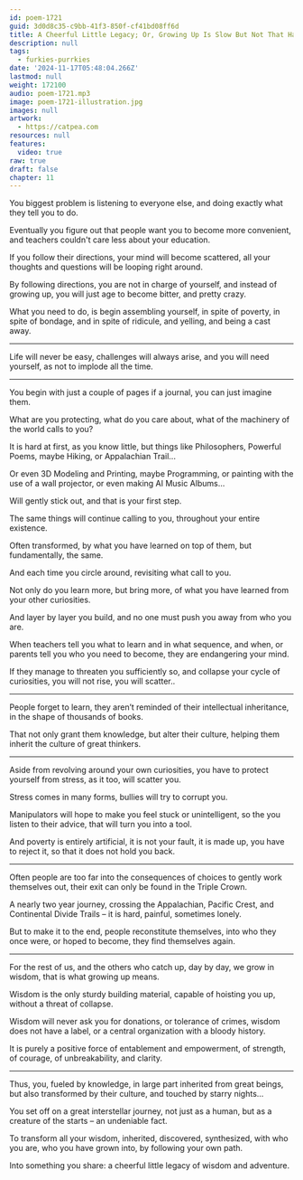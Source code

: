 ```yaml
---
id: poem-1721
guid: 3d0d8c35-c9bb-41f3-850f-cf41bd08ff6d
title: A Cheerful Little Legacy; Or, Growing Up Is Slow But Not That Hard, You Just Have To Keep At It
description: null
tags:
  - furkies-purrkies
date: '2024-11-17T05:48:04.266Z'
lastmod: null
weight: 172100
audio: poem-1721.mp3
image: poem-1721-illustration.jpg
images: null
artwork:
  - https://catpea.com
resources: null
features:
  video: true
raw: true
draft: false
chapter: 11
---
```


You biggest problem is listening to everyone else,
and doing exactly what they tell you to do.

Eventually you figure out that people want you to become more convenient,
and teachers couldn't care less about your education.

If you follow their directions, your mind will become scattered,
all your thoughts and questions will be looping right around.

By following directions, you are not in charge of yourself,
and instead of growing up, you will just age to become bitter, and pretty crazy.

What you need to do, is begin assembling yourself, in spite of poverty,
in spite of bondage, and in spite of ridicule, and yelling, and being a cast away.

---

Life will never be easy, challenges will always arise,
and you will need yourself, as not to implode all the time.

---

You begin with just a couple of pages if a journal,
you can just imagine them.

What are you protecting, what do you care about,
what of the machinery of the world calls to you?

It is hard at first, as you know little,
but things like Philosophers, Powerful Poems, maybe Hiking, or Appalachian Trail...

Or even 3D Modeling and Printing, maybe Programming,
or painting with the use of a wall projector, or even making AI Music Albums…

Will gently stick out,
and that is your first step.

The same things will continue calling to you,
throughout your entire existence.

Often transformed, by what you have learned on top of them,
but fundamentally, the same.

And each time you circle around,
revisiting what call to you.

Not only do you learn more,
but bring more, of what you have learned from your other curiosities.

And layer by layer you build,
and no one must push you away from who you are.

When teachers tell you what to learn and in what sequence, and when,
or parents tell you who you need to become, they are endangering your mind.

If they manage to threaten you sufficiently so,
and collapse your cycle of curiosities, you will not rise, you will scatter..

---

People forget to learn, they aren’t reminded of their intellectual inheritance,
in the shape of thousands of books.

That not only grant them knowledge, but alter their culture,
helping them inherit the culture of great thinkers.

---

Aside from revolving around your own curiosities,
you have to protect yourself from stress, as it too, will scatter you.

Stress comes in many forms,
bullies will try to corrupt you.

Manipulators will hope to make you feel stuck or unintelligent,
so the you listen to their advice, that will turn you into a tool.

And poverty is entirely artificial, it is not your fault,
it is made up, you have to reject it, so that it does not hold you back.

---

Often people are too far into the consequences of choices to gently work themselves out,
their exit can only be found in the Triple Crown.

A nearly two year journey, crossing the Appalachian, Pacific Crest,
and Continental Divide Trails – it is hard, painful, sometimes lonely.

But to make it to the end, people reconstitute themselves,
into who they once were, or hoped to become, they find themselves again.

---

For the rest of us, and the others who catch up, day by day, we grow in wisdom,
that is what growing up means.

Wisdom is the only sturdy building material,
capable of hoisting you up, without a threat of collapse.

Wisdom will never ask you for donations, or tolerance of crimes,
wisdom does not have a label, or a central organization with a bloody history.

It is purely a positive force of entablement and empowerment,
of strength, of courage, of unbreakability, and clarity.

---

Thus, you, fueled by knowledge, in large part inherited from great beings,
but also transformed by their culture, and touched by starry nights...

You set off on a great interstellar journey, not just as a human,
but as a creature of the starts – an undeniable fact.

To transform all your wisdom, inherited, discovered, synthesized,
with who you are, who you have grown into, by following your own path.

Into something you share:
a cheerful little legacy of wisdom and adventure.

